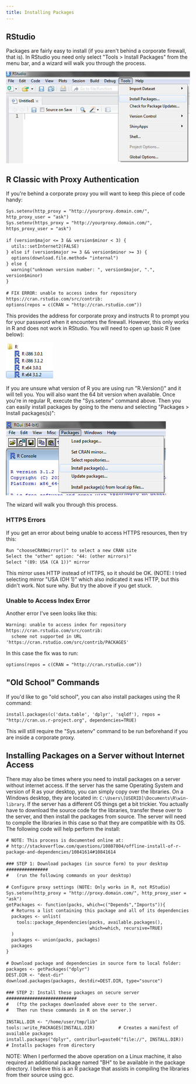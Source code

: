 ```yaml
---
title: Installing Packages
---
```


## RStudio

Packages are fairly easy to install (if you aren't behind a corporate firewall, that is).  In RStudio you need only select "Tools > Install Packages" from the menu bar, and a wizard will walk you through the process.

![Screenshot](assets/installing-packages.png)

## R Classic with Proxy Authentication

If you're behind a corporate proxy you will want to keep this piece of code handy:

```
Sys.setenv(http_proxy = "http://yourproxy.domain.com/", http_proxy_user = "ask")
Sys.setenv(https_proxy = "http://yourproxy.domain.com/", https_proxy_user = "ask")

if (version$major <= 3 && version$minor < 3) {
  utils::setInternet2(FALSE)
} else if (version$major >= 3 && version$minor >= 3) {
  options(download.file.method= "internal")
} else {
  warning("unknown version number: ", version$major, ".", version$minor)
}

# FIX ERROR: unable to access index for repository https://cran.rstudio.com/src/contrib:
options(repos = c(CRAN = "http://cran.rstudio.com"))
```

This provides the address for corporate proxy and instructs R to prompt you for your password when it encounters the firewall.  However, this only works in R and does not work in RStudio.  You will need to open up basic R (see below):

![Screenshot](assets/basic-r.png)

If you are unsure what version of R you are using run "R.Version()" and it will tell you.  You will also want the 64 bit version when available.  Once you're in regular R, execute the "Sys.setenv" command above.  Then you can easily install packages by going to the menu and selecting "Packages > Install packages(s)":

![Screenshot](assets/installing-packages-basic-r.png)

The wizard will walk you through this process.

### HTTPS Errors

If you get an error about being unable to access HTTPS resources, then try this:

```
Run "chooseCRANmirror()" to select a new CRAN site
Select the "other" option: "44: (other mirrors)"
Select "(89: USA (CA 1))" mirror
```

This mirror uses HTTP instead of HTTPS, so it should be OK.  (NOTE: I tried selecting mirror "USA (OH 1)" which also indicated it was HTTP, but this didn't work.  Not sure why.  But try the above if you get stuck.

### Unable to Access Index Error

Another error I've seen looks like this:

```
Warning: unable to access index for repository https://cran.rstudio.com/src/contrib:
  scheme not supported in URL 'https://cran.rstudio.com/src/contrib/PACKAGES'
```

In this case the fix was to run:

```
options(repos = c(CRAN = "http://cran.rstudio.com"))
```

## "Old School" Commands

If you'd like to go "old school", you can also install packages using the R command:

```
install.packages(c('data.table', 'dplyr', 'sqldf'), repos = "http://cran.us.r-project.org", dependencies=TRUE)
```

This will still require the "Sys.setenv" command to be run beforehand if you are inside a corporate proxy.

## Installing Packages on a Server without Internet Access

There may also be times where you need to install packages on a server without internet access.  If the server has the same Operating System and version of R as your desktop, you can simply copy over the libraries.  On a Windows desktop, they are located in: ```C:\Users\[USERID]\Documents\R\win-library```.  If the server has a different OS things get a bit trickier.  You actually have to download the source code for the libraries, transfer these over to the server, and then install the packages from source.  The server will need to compile the libraries in this case so that they are compatible with its OS.  The following code will help perform the install:

```
# NOTE: This process is documented online at:
# http://stackoverflow.com/questions/10807804/offline-install-of-r-package-and-dependencies/10841614#10841614

### STEP 1: Download packages (in source form) to your desktop ################
#   (run the following commands on your desktop)

# Configure proxy settings (NOTE: Only works in R, not RStudio)
Sys.setenv(http_proxy = "http://proxy.domain.com/", http_proxy_user = "ask")
getPackages <- function(packs, which=c("Depends","Imports")){
  # Returns a list containing this package and all of its dependencies
  packages <- unlist(
    tools::package_dependencies(packs, available.packages(),
                                which=which, recursive=TRUE)
  )
  packages <- union(packs, packages)
  packages
}

# Download package and dependencies in source form to local folder:
packages <- getPackages("dplyr")
DEST.DIR <- "dest-dir"
download.packages(packages, destdir=DEST.DIR, type="source")

### STEP 2: Install these packages on secure server ###########################
#   (ftp the packages downloaded above over to the server.
#   Then run these commands in R on the server.)

INSTALL.DIR <- "/home/user/tmp/lib"
tools::write_PACKAGES(INSTALL.DIR)         # Creates a manifest of available packages
install.packages("dplyr", contriburl=paste0("file://", INSTALL.DIR))   # Installs packages from directory
```

NOTE: When I performed the above operation on a Linux machine, it also required an additional package named "BH" to be available in the package directory.  I believe this is an R package that assists in compiling the libraries from their source using gcc.
